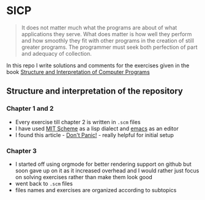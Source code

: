 # SICP

>It does not matter much what the programs are about of what applications they serve. What does matter is how well they perform and how smoothly they fit with other programs in the creation of still greater programs. The programmer must seek both perfection of part and adequacy of collection.

In this repo I write solutions and comments for the exercises given in the book [Structure and Interpretation of Computer Programs](https://mitpress.mit.edu/sites/default/files/sicp/full-text/book/book.html)

## Structure and interpretation of the repository

### Chapter 1 and 2

- Every exercise till chapter 2 is written in `.scm` files
- I have used [MIT Scheme](https://www.gnu.org/software/mit-scheme/) as a lisp dialect and [emacs](https://www.gnu.org/software/emacs/) as an editor
- I found this article - [Don't Panic!](https://groups.csail.mit.edu/mac/users/gjs/6.945/dont-panic/) - really helpful for initial setup

### Chapter 3

- I started off using orgmode for better rendering support on github but soon gave up on it as it increased overhead and I would rather just focus on solving exercises rather than make them look good
- went back to `.scm` files
- files names and exercises are organized according to subtopics